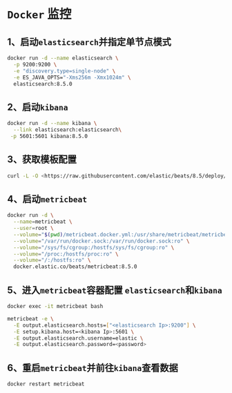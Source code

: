 # `Docker` 监控

## 1、启动`elasticsearch`并指定单节点模式

````bash
docker run -d --name elasticsearch \
  -p 9200:9200 \
  -e "discovery.type=single-node" \
  -e ES_JAVA_OPTS="-Xms256m -Xmx1024m" \
  elasticsearch:8.5.0
````

## 2、启动`kibana`

````bash
docker run -d --name kibana \
  --link elasticsearch:elasticsearch\
 -p 5601:5601 kibana:8.5.0
````

## 3、获取模板配置

````bash
curl -L -O <https://raw.githubusercontent.com/elastic/beats/8.5/deploy/docker/metricbeat.docker.yml>
````

## 4、启动`metricbeat`

````bash
docker run -d \
  --name=metricbeat \
  --user=root \
  --volume="$(pwd)/metricbeat.docker.yml:/usr/share/metricbeat/metricbeat.yml:ro" \
  --volume="/var/run/docker.sock:/var/run/docker.sock:ro" \
  --volume="/sys/fs/cgroup:/hostfs/sys/fs/cgroup:ro" \
  --volume="/proc:/hostfs/proc:ro" \
  --volume="/:/hostfs:ro" \
  docker.elastic.co/beats/metricbeat:8.5.0
````

## 5、进入`metricbeat`容器配置 `elasticsearch`和`kibana`

````bash
docker exec -it metricbeat bash

metricbeat -e \
  -E output.elasticsearch.hosts=["<elasticsearch Ip>:9200"] \
  -E setup.kibana.host=<kibana Ip>:5601 \
  -E output.elasticsearch.username=elastic \
  -E output.elasticsearch.password=<password>
````

## 6、重启`metricbeat`并前往`kibana`查看数据

````bash
docker restart metricbeat
````
